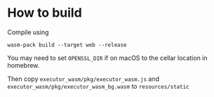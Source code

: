 # How to build
Compile using

```shell
wasm-pack build --target web --release
```

You may need to set `OPENSSL_DIR` if on macOS to the cellar location in homebrew.

Then copy `executor_wasm/pkg/executor_wasm.js` and `executor_wasm/pkg/executor_wasm_bg.wasm` to `resources/static`